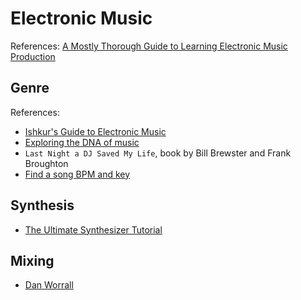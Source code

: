 Electronic Music
================

References: [A Mostly Thorough Guide to Learning Electronic Music Production](https://www.youtube.com/watch?v=Zk2xso7HZIs)

## Genre

References:
- [Ishkur's Guide to Electronic Music](https://music.ishkur.com/)
- [Exploring the DNA of music](https://www.whosampled.com/)
- `Last Night a DJ Saved My Life`, book by Bill Brewster and Frank Broughton
- [Find a song BPM and key](https://songdata.io)

<acid-jazz>

## Synthesis

- [The Ultimate Synthesizer Tutorial](https://www.syntorial.com/)

## Mixing

- [Dan Worrall](https://www.youtube.com/channel/UCQnz5mUTDkGwKvIQ9uyqiXw)
